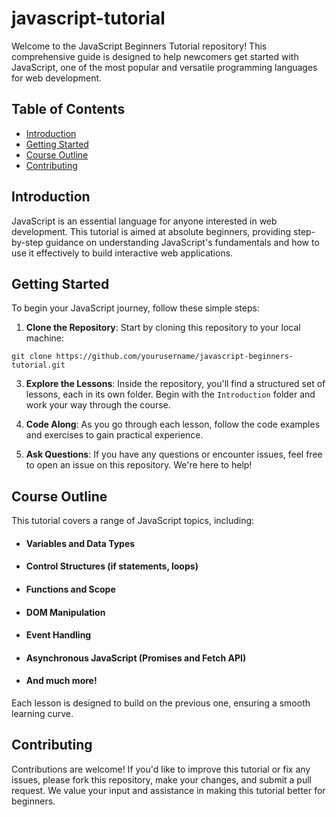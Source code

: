 # javascript-tutorial

Welcome to the JavaScript Beginners Tutorial repository! This comprehensive guide is designed to help newcomers get started with JavaScript, one of the most popular and versatile programming languages for web development.

## Table of Contents

- [Introduction](#introduction)
- [Getting Started](#getting-started)
- [Course Outline](#course-outline)
- [Contributing](#contributing)


## Introduction

JavaScript is an essential language for anyone interested in web development. This tutorial is aimed at absolute beginners, providing step-by-step guidance on understanding JavaScript's fundamentals and how to use it effectively to build interactive web applications.

## Getting Started

To begin your JavaScript journey, follow these simple steps:

1. **Clone the Repository**: Start by cloning this repository to your local machine:
   
  ```
  git clone https://github.com/yourusername/javascript-beginners-tutorial.git
  ```

3. **Explore the Lessons**: Inside the repository, you'll find a structured set of lessons, each in its own folder. Begin with the `Introduction` folder and work your way through the course.

4. **Code Along**: As you go through each lesson, follow the code examples and exercises to gain practical experience.

5. **Ask Questions**: If you have any questions or encounter issues, feel free to open an issue on this repository. We're here to help!

## Course Outline

This tutorial covers a range of JavaScript topics, including:

- #### Variables and Data Types
- #### Control Structures (if statements, loops)
- #### Functions and Scope
- #### DOM Manipulation
- #### Event Handling
- #### Asynchronous JavaScript (Promises and Fetch API)
- #### And much more!

Each lesson is designed to build on the previous one, ensuring a smooth learning curve.

## Contributing

Contributions are welcome! If you'd like to improve this tutorial or fix any issues, please fork this repository, make your changes, and submit a pull request. We value your input and assistance in making this tutorial better for beginners.
